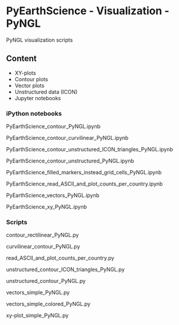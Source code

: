 # PyEarthScience - Visualization - PyNGL
PyNGL visualization scripts

## Content
- XY-plots
- Contour plots
- Vector plots
- Unstructured data (ICON)
- Jupyter notebooks

### iPython notebooks
PyEarthScience_contour_PyNGL.ipynb

PyEarthScience_contour_curvilinear_PyNGL.ipynb

PyEarthScience_contour_unstructured_ICON_triangles_PyNGL.ipynb

PyEarthScience_contour_unstructured_PyNGL.ipynb

PyEarthScience_filled_markers_instead_grid_cells_PyNGL.ipynb

PyEarthScience_read_ASCII_and_plot_counts_per_country.ipynb

PyEarthScience_vectors_PyNGL.ipynb

PyEarthScience_xy_PyNGL.ipynb

### Scripts
contour_rectilinear_PyNGL.py

curvilinear_contour_PyNGL.py

read_ASCII_and_plot_counts_per_country.py

unstructured_contour_ICON_triangles_PyNGL.py

unstructured_contour_PyNGL.py

vectors_simple_PyNGL.py

vectors_simple_colored_PyNGL.py

xy-plot_simple_PyNGL.py

